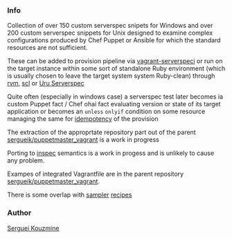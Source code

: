 ### Info

Collection of over 150 custom serverspec snipets for Windows and over 200 custom serverspec snippets for Unix designed to examine complex configurations produced by Chef Puppet or Ansible for which the standard resources are not sufficient.

These can be added to provision pipeline via [vagrant-serverspeci](https://github.com/vvchik/vagrant-serverspec) or run on the target instance within some sort of standalone Ruby environment (which is usually chosen to leave the target system system Ruby-clean) through
[rvm](https://rvm.io/), 
[scl](https://www.softwarecollections.org/en/scls/rhscl/rh-ruby23/) or [Uru Serverspec](https://github.com/sergueik/uru_serverspec)

Quite often (especially in windows case) a serverspec test later
becomes ia custom Puppet fact / Chef ohai fact evaluating version or state of its target application or becomes an `unless` `onlyif` condition on some resource managing the same for [idempotency](https://en.wikipedia.org/wiki/Idempotence) of the provision

The extraction of the approprtate repository part out of the parent [sergueik/puppetmaster_vagrant](https://github.com/sergueik/puppetmaster_vagrant/tree/master/facts) is a work in progress

Porting to [inspec](https://github.com/inspec/inspec) semantics is a work in progess and is unlikely to cause any problem.

Exampes of integrated Vagrantfile are in the parent repository [sergueik/puppetmaster_vagrant](https://github.com/sergueik/puppetmaster_vagrant).

There is some overlap with [sampler](https://github.com/sqshq/sampler) [recipes](https://github.com/sqshq/sampler#real-world-recipes)

### Author
[Serguei Kouzmine](kouzmine_serguei@yahoo.com)

